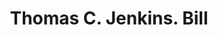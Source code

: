---
doi: 10.7916/D86411WQ
date_other: '1883'
date_other_textual: '1883'
form: printed ephemera
genre:
- Invoices
name:
- Thomas C. Jenkins
object_in_context_url: https://biggert.cul.columbia.edu/items/view/ave_biggert_01495
subject_hierarchical_geographic:
- Pittsburgh, Pennsylvania, United States
subject_name:
- Thomas C. Jenkins
title: Thomas C. Jenkins. Bill
sort_title: Thomas C. Jenkins. Bill
call_number: ave_biggert_01495
coordinates:
- 40.439722222222215,-79.97638888888889
pid: ave_biggert_01495
identifiers: ave_biggert_01495
thumbnail: https://derivativo-1.library.columbia.edu/iiif/2/ldpd:343999/full/!256,256/0/native.jpg
permalink: /biggert/ave_biggert_01495/
layout: iiif-image-page
---